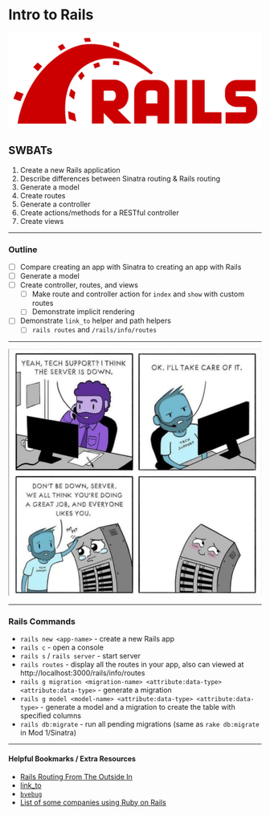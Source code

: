 # Intro to Rails

![ror](pics/Ruby_On_Rails_Logo.svg.png)

## SWBATs

1. Create a new Rails application
2. Describe differences between Sinatra routing & Rails routing
3. Generate a model
4. Create routes
5. Generate a controller
6. Create actions/methods for a RESTful controller
7. Create views

___

### Outline

* [ ] Compare creating an app with Sinatra to creating an app with Rails
* [ ] Generate a model
* [ ] Create controller, routes, and views
  * [ ] Make route and controller action for `index` and `show` with custom routes
  * [ ] Demonstrate implicit rendering
* [ ] Demonstrate `link_to` helper and path helpers
  * [ ] `rails routes` and `/rails/info/routes`

___

![Server is down](pics/server-cheer.jpg)

____

### Rails Commands
* `rails new <app-name>` - create a new Rails app
* `rails c` - open a console
* `rails s` / `rails server` - start server
* `rails routes` - display all the routes in your app, also can viewed at http://localhost:3000/rails/info/routes
* `rails g migration <migration-name> <attribute:data-type> <attribute:data-type>` - generate a migration
* `rails g model <model-name> <attribute:data-type> <attribute:data-type>` - generate a model and a migration to create the table with specified columns
* `rails db:migrate` - run all pending migrations (same as `rake db:migrate` in Mod 1/Sinatra)

___

#### Helpful Bookmarks / Extra Resources

* [Rails Routing From The Outside In](https://guides.rubyonrails.org/routing.html)
* [link_to](https://apidock.com/rails/ActionView/Helpers/UrlHelper/link_to)
* [`byebug`](https://edgeguides.rubyonrails.org/debugging_rails_applications.html#debugging-with-the-byebug-gem)
* [List of some companies using Ruby on Rails](https://skillcrush.com/blog/37-rails-sites/)